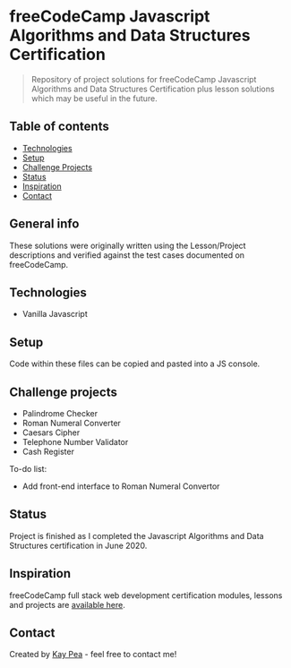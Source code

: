 # freeCodeCamp Javascript Algorithms and Data Structures Certification
> Repository of project solutions for freeCodeCamp Javascript Algorithms and Data Structures Certification plus lesson solutions which may be useful in the future.

## Table of contents
* [Technologies](#technologies)
* [Setup](#setup)
* [Challenge Projects](#features)
* [Status](#status)
* [Inspiration](#inspiration)
* [Contact](#contact)

## General info
These solutions were originally written using the Lesson/Project descriptions and verified against the test cases documented on freeCodeCamp.  

## Technologies
* Vanilla Javascript

## Setup
Code within these files can be copied and pasted into a JS console.

## Challenge projects
* Palindrome Checker
* Roman Numeral Converter
* Caesars Cipher
* Telephone Number Validator
* Cash Register

To-do list:
* Add front-end interface to Roman Numeral Convertor

## Status
Project is finished as I completed the Javascript Algorithms and Data Structures certification in June 2020.

## Inspiration
freeCodeCamp full stack web development certification modules, lessons and projects are [available here](https://www.freecodecamp.org/learn).

## Contact
Created by [Kay Pea](#) - feel free to contact me!